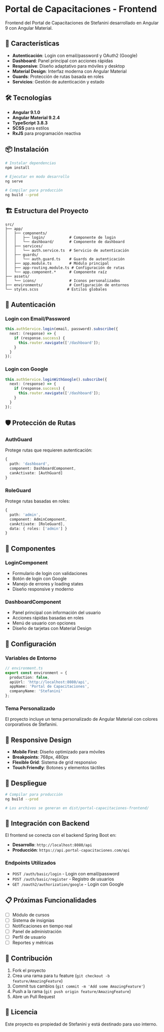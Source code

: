 # Portal de Capacitaciones - Frontend

Frontend del Portal de Capacitaciones de Stefanini desarrollado en Angular 9 con Angular Material.

## 🚀 Características

- **Autenticación**: Login con email/password y OAuth2 (Google)
- **Dashboard**: Panel principal con acciones rápidas
- **Responsive**: Diseño adaptativo para móviles y desktop
- **Material Design**: Interfaz moderna con Angular Material
- **Guards**: Protección de rutas basada en roles
- **Servicios**: Gestión de autenticación y estado

## 🛠️ Tecnologías

- **Angular 9.1.0**
- **Angular Material 9.2.4**
- **TypeScript 3.8.3**
- **SCSS** para estilos
- **RxJS** para programación reactiva

## 📦 Instalación

```bash
# Instalar dependencias
npm install

# Ejecutar en modo desarrollo
ng serve

# Compilar para producción
ng build --prod
```

## 🏗️ Estructura del Proyecto

```
src/
├── app/
│   ├── components/
│   │   ├── login/           # Componente de login
│   │   └── dashboard/       # Componente de dashboard
│   ├── services/
│   │   └── auth.service.ts  # Servicio de autenticación
│   ├── guards/
│   │   └── auth.guard.ts    # Guards de autenticación
│   ├── app.module.ts        # Módulo principal
│   ├── app-routing.module.ts # Configuración de rutas
│   └── app.component.*      # Componente raíz
├── assets/
│   └── icons/               # Iconos personalizados
├── environments/            # Configuración de entornos
└── styles.scss             # Estilos globales
```

## 🔐 Autenticación

### Login con Email/Password
```typescript
this.authService.login(email, password).subscribe({
  next: (response) => {
    if (response.success) {
      this.router.navigate(['/dashboard']);
    }
  }
});
```

### Login con Google
```typescript
this.authService.loginWithGoogle().subscribe({
  next: (response) => {
    if (response.success) {
      this.router.navigate(['/dashboard']);
    }
  }
});
```

## 🛡️ Protección de Rutas

### AuthGuard
Protege rutas que requieren autenticación:
```typescript
{
  path: 'dashboard',
  component: DashboardComponent,
  canActivate: [AuthGuard]
}
```

### RoleGuard
Protege rutas basadas en roles:
```typescript
{
  path: 'admin',
  component: AdminComponent,
  canActivate: [RoleGuard],
  data: { roles: ['admin'] }
}
```

## 🎨 Componentes

### LoginComponent
- Formulario de login con validaciones
- Botón de login con Google
- Manejo de errores y loading states
- Diseño responsive y moderno

### DashboardComponent
- Panel principal con información del usuario
- Acciones rápidas basadas en roles
- Menú de usuario con opciones
- Diseño de tarjetas con Material Design

## 🔧 Configuración

### Variables de Entorno
```typescript
// environment.ts
export const environment = {
  production: false,
  apiUrl: 'http://localhost:8080/api',
  appName: 'Portal de Capacitaciones',
  companyName: 'Stefanini'
};
```

### Tema Personalizado
El proyecto incluye un tema personalizado de Angular Material con colores corporativos de Stefanini.

## 📱 Responsive Design

- **Mobile First**: Diseño optimizado para móviles
- **Breakpoints**: 768px, 480px
- **Flexible Grid**: Sistema de grid responsivo
- **Touch Friendly**: Botones y elementos táctiles

## 🚀 Despliegue

```bash
# Compilar para producción
ng build --prod

# Los archivos se generan en dist/portal-capacitaciones-frontend/
```

## 🔗 Integración con Backend

El frontend se conecta con el backend Spring Boot en:
- **Desarrollo**: `http://localhost:8080/api`
- **Producción**: `https://api.portal-capacitaciones.com/api`

### Endpoints Utilizados
- `POST /auth/basic/login` - Login con email/password
- `POST /auth/basic/register` - Registro de usuarios
- `GET /oauth2/authorization/google` - Login con Google

## 📋 Próximas Funcionalidades

- [ ] Módulo de cursos
- [ ] Sistema de insignias
- [ ] Notificaciones en tiempo real
- [ ] Panel de administración
- [ ] Perfil de usuario
- [ ] Reportes y métricas

## 🤝 Contribución

1. Fork el proyecto
2. Crea una rama para tu feature (`git checkout -b feature/AmazingFeature`)
3. Commit tus cambios (`git commit -m 'Add some AmazingFeature'`)
4. Push a la rama (`git push origin feature/AmazingFeature`)
5. Abre un Pull Request

## 📄 Licencia

Este proyecto es propiedad de Stefanini y está destinado para uso interno.